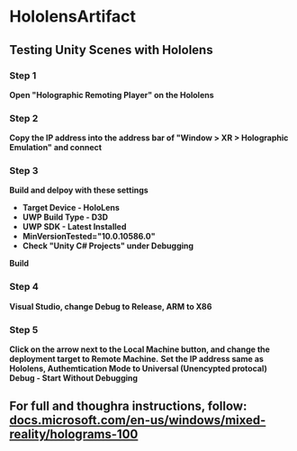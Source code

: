 # HololensArtifact

## Testing Unity Scenes with Hololens

<h3>Step 1</h3>

<b>Open "Holographic Remoting Player" on the Hololens</b>

<h3>Step 2</h3>

<b>Copy the IP address into the address bar of "Window > XR > Holographic Emulation" and connect</b>

<h3>Step 3</h3>

<b>
  Build and delpoy with these settings
  <ul>
    <li>Target Device - HoloLens </li>
    <li>UWP Build Type - D3D</li>
    <li>UWP SDK - Latest Installed</li>
	<li>MinVersionTested="10.0.10586.0"</li>
    <li>Check "Unity C# Projects" under Debugging</li>
  </ul>
  Build
</b>

<h3>Step 4</h3>

<b> Visual Studio, change Debug to Release, ARM to X86</b>

<h3>Step 5</h3>

<b>Click on the arrow next to the Local Machine button, and change the deployment target to Remote Machine.</b>
<b>Set the IP address same as Hololens, Authemtication Mode to Universal (Unencypted protocal)</b>
<b>Debug - Start Without Debugging</b>

<h2>For full and thoughra instructions, follow: <a href="https://docs.microsoft.com/en-us/windows/mixed-reality/holograms-100">docs.microsoft.com/en-us/windows/mixed-reality/holograms-100</a></h2>

